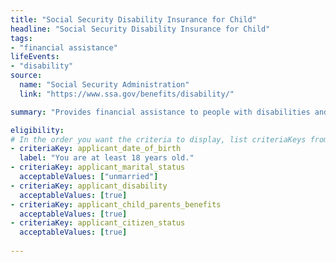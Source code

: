 ```yaml
---
title: "Social Security Disability Insurance for Child"
headline: "Social Security Disability Insurance for Child"
tags: 
- "financial assistance"
lifeEvents: 
- "disability"
source:
  name: "Social Security Administration"
  link: "https://www.ssa.gov/benefits/disability/"

summary: "Provides financial assistance to people with disabilities and their family members."

eligibility:
# In the order you want the criteria to display, list criteriaKeys from the csv here, each followed by a comma-separated list of which values indicate eligibility for that criteria. Wrap individual values in quotes if they have inner commas.
- criteriaKey: applicant_date_of_birth
  label: "You are at least 18 years old."
- criteriaKey: applicant_marital_status
  acceptableValues: ["unmarried"]
- criteriaKey: applicant_disability
  acceptableValues: [true]
- criteriaKey: applicant_child_parents_benefits
  acceptableValues: [true]
- criteriaKey: applicant_citizen_status
  acceptableValues: [true]
  
---
```

